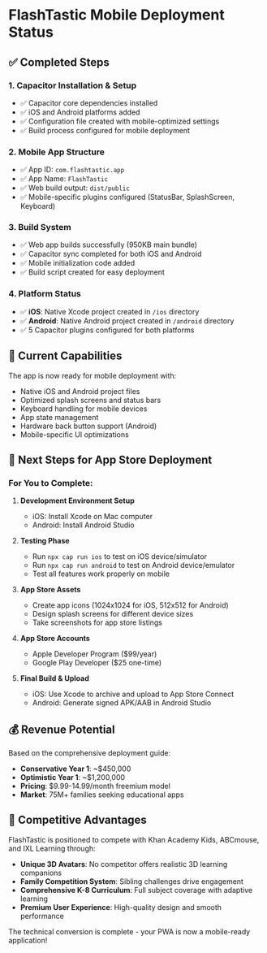 # FlashTastic Mobile Deployment Status

## ✅ Completed Steps

### 1. Capacitor Installation & Setup
- ✅ Capacitor core dependencies installed
- ✅ iOS and Android platforms added
- ✅ Configuration file created with mobile-optimized settings
- ✅ Build process configured for mobile deployment

### 2. Mobile App Structure
- ✅ App ID: `com.flashtastic.app`
- ✅ App Name: `FlashTastic`
- ✅ Web build output: `dist/public`
- ✅ Mobile-specific plugins configured (StatusBar, SplashScreen, Keyboard)

### 3. Build System
- ✅ Web app builds successfully (950KB main bundle)
- ✅ Capacitor sync completed for both iOS and Android
- ✅ Mobile initialization code added
- ✅ Build script created for easy deployment

### 4. Platform Status
- ✅ **iOS**: Native Xcode project created in `/ios` directory
- ✅ **Android**: Native Android project created in `/android` directory
- ✅ 5 Capacitor plugins configured for both platforms

## 📱 Current Capabilities

The app is now ready for mobile deployment with:
- Native iOS and Android project files
- Optimized splash screens and status bars
- Keyboard handling for mobile devices
- App state management
- Hardware back button support (Android)
- Mobile-specific UI optimizations

## 🚀 Next Steps for App Store Deployment

### For You to Complete:

1. **Development Environment Setup**
   - iOS: Install Xcode on Mac computer
   - Android: Install Android Studio

2. **Testing Phase**
   - Run `npx cap run ios` to test on iOS device/simulator
   - Run `npx cap run android` to test on Android device/emulator
   - Test all features work properly on mobile

3. **App Store Assets**
   - Create app icons (1024x1024 for iOS, 512x512 for Android)
   - Design splash screens for different device sizes
   - Take screenshots for app store listings

4. **App Store Accounts**
   - Apple Developer Program ($99/year)
   - Google Play Developer ($25 one-time)

5. **Final Build & Upload**
   - iOS: Use Xcode to archive and upload to App Store Connect
   - Android: Generate signed APK/AAB in Android Studio

## 💰 Revenue Potential

Based on the comprehensive deployment guide:
- **Conservative Year 1**: ~$450,000
- **Optimistic Year 1**: ~$1,200,000
- **Pricing**: $9.99-14.99/month freemium model
- **Market**: 75M+ families seeking educational apps

## 🎯 Competitive Advantages

FlashTastic is positioned to compete with Khan Academy Kids, ABCmouse, and IXL Learning through:
- **Unique 3D Avatars**: No competitor offers realistic 3D learning companions
- **Family Competition System**: Sibling challenges drive engagement
- **Comprehensive K-8 Curriculum**: Full subject coverage with adaptive learning
- **Premium User Experience**: High-quality design and smooth performance

The technical conversion is complete - your PWA is now a mobile-ready application!